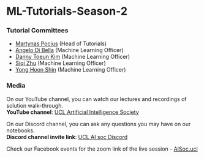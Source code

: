 # ML-Tutorials-Season-2


### Tutorial Committees
- [Martynas Pocius](https://github.com/MartynasPocius) (Head of Tutorials)
- [Angelo Di Bella](https://github.com/angelodibella) (Machine Learning Officer)
- [Danny Toeun Kim](https://github.com/kimdanny) (Machine Learning Officer)
- [Siqi Zhu](https://github.com/Foursevenn) (Machine Learning Officer)
- [Yong Hoon Shin](https://github.com/sarckk) (Machine Learning Officer)


### Media
On our YouTube channel, you can watch our lectures and recordings of solution walk-through.    
**YouTube channel**: [UCL Artificial Intelligence Society](https://www.youtube.com/channel/UC-5Whp878nPjOqKaL0tsDoA)  

On our Discord channel, you can ask any questions you may have on our notebooks.  
**Discord channel invite link**: [UCL AI soc Discord](https://discord.gg/Hh9EVw2RGP)

Check our Facebook events for the zoom link of the live session - [AISoc.ucl](https://www.facebook.com/AISoc.ucl)



